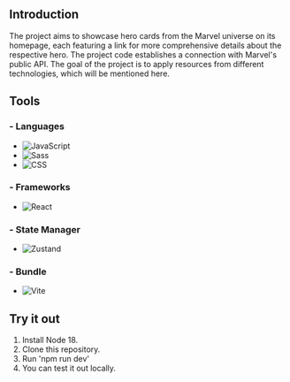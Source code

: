 ## Introduction
The project aims to showcase hero cards from the Marvel universe on its homepage, each featuring a link for more comprehensive details about the respective hero. The project code establishes a connection with Marvel's public API. The goal of the project is to apply resources from different technologies, which will be mentioned here.

## Tools
### - Languages 

 - ![JavaScript](https://img.shields.io/badge/JavaScript-000?style=for-the-badge&logo=javascript)
 - ![Sass](https://img.shields.io/badge/Sass-000?style=for-the-badge&logo=sass)
 - ![CSS](https://img.shields.io/badge/CSS3-000?style=for-the-badge&logo=css3&logoColor=264CE4)

 ### - Frameworks

 - ![React](https://img.shields.io/badge/React-000?style=for-the-badge&logo=react)

 ### - State Manager

- ![Zustand](https://img.shields.io/badge/Zustand-000?style=for-the-badge&logo=zustand)

 ### - Bundle
 
 - ![Vite](https://img.shields.io/badge/Vite-000?style=for-the-badge&logo=vite)

 ## Try it out
 1. Install Node 18.
 2. Clone this repository.
 3. Run 'npm run dev'
 4. You can test it out locally.
